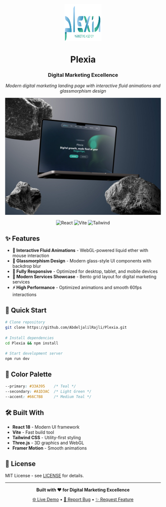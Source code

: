 <div align="center">
  <img src="./public/plexia-logo.png" alt="Plexia Logo" width="120" height="120">
  
  # Plexia
  ### Digital Marketing Excellence
  
  *Modern digital marketing landing page with interactive fluid animations and glassmorphism design*
  
  ![Preview](./public/plexia-mac-mockup.jpg)
  
  ![React](https://img.shields.io/badge/React-18.x-33A395?style=flat-square&logo=react&logoColor=white)
  ![Vite](https://img.shields.io/badge/Vite-5.x-A1D3AC?style=flat-square&logo=vite&logoColor=white)
  ![Tailwind](https://img.shields.io/badge/Tailwind-3.x-66C7B8?style=flat-square&logo=tailwindcss&logoColor=white)
  
</div>

## ✨ Features

- **🌊 Interactive Fluid Animations** - WebGL-powered liquid ether with mouse interaction
- **🔮 Glassmorphism Design** - Modern glass-style UI components with backdrop blur
- **📱 Fully Responsive** - Optimized for desktop, tablet, and mobile devices
- **🎯 Modern Services Showcase** - Bento grid layout for digital marketing services
- **⚡ High Performance** - Optimized animations and smooth 60fps interactions

## 🚀 Quick Start

```bash
# Clone repository
git clone https://github.com/AbdeljalilRajli/Plexia.git

# Install dependencies
cd Plexia && npm install

# Start development server
npm run dev
```

## 🎨 Color Palette

```css
--primary: #33A395    /* Teal */
--secondary: #A1D3AC  /* Light Green */
--accent: #66C7B8     /* Medium Teal */
```

## 🛠️ Built With

- **React 18** - Modern UI framework
- **Vite** - Fast build tool
- **Tailwind CSS** - Utility-first styling
- **Three.js** - 3D graphics and WebGL
- **Framer Motion** - Smooth animations

## 📄 License

MIT License - see [LICENSE](LICENSE) for details.

---

<div align="center">
  <p><strong>Built with ❤️ for Digital Marketing Excellence</strong></p>
  
  [🌐 Live Demo](https://your-demo-link.com) • [🐛 Report Bug](https://github.com/AbdeljalilRajli/Plexia/issues) • [✨ Request Feature](https://github.com/AbdeljalilRajli/Plexia/issues)
</div>
